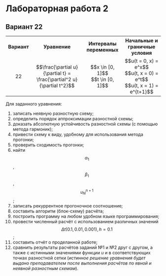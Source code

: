 # Лабораторная работа 2
## Вариант 22

<table style="width:100%">
    <tr>
        <th style="text-align:center; vertical-align:middle">Вариант</th>
        <th style="text-align:center; vertical-align:middle">Уравнение</th>
        <th style="text-align:center; vertical-align:middle">Интервалы переменных</th>
        <th style="text-align:center; vertical-align:middle">Начальные и граничные условия</th>
    </tr>
    <tr>
        <td style="text-align:center; vertical-align:middle">22</td>
        <td style="text-align:center; vertical-align:middle">$$\frac{\partial u}{\partial t} = \frac{\partial^2 u}{\partial t^2}$$</td>
		<td style="text-align:center; vertical-align:middle">$$x \in [0, 1]$$ <br> $$t \in [0, 1]$$</td>
		<td style="text-align:center; vertical-align:middle">$$u(t = 0, x) = e^x$$ <br> $$u(t, x = 0) = e^t$$ <br> $$u(t, x = 1) = e^{t+1}$$</td>
    </tr>
</table>

Для заданного уравнения:
1. записать неявную разностную схему;
2. определить порядок аппроксимации разностной схемы;
3. доказать абсолютную устойчивость разностной схемы (с помощью метода гармоник);
4. привести схему к виду, удобному для использования метода прогонки;
5. проверить сходимость прогонки;
6. найти $$\alpha_1$$, $$\beta_1$$, $$u_N^{n+1}$$;
7. записать рекуррентное прогоночное соотношение;
8. составить алгоритм (блок-схему) расчёта;
9. построить программу на любом удобном языке программирования;
10. провести численный расчёт с использованием различных значений $$\Delta t (0.1, 0.01, 0.001), h = 0.1$$;
11. составить отчёт о проделанной работе;
12. сравнить результаты расчётов заданий №1 и №2 друг с другом, а также с истинными значениями функции <em>u</em> и в соответствующих точках разностной сетки (<em>истинное решение уравнения будет выдано преподавателем после выполнения расчётов по явной и неявной разностным схемам</em>).
